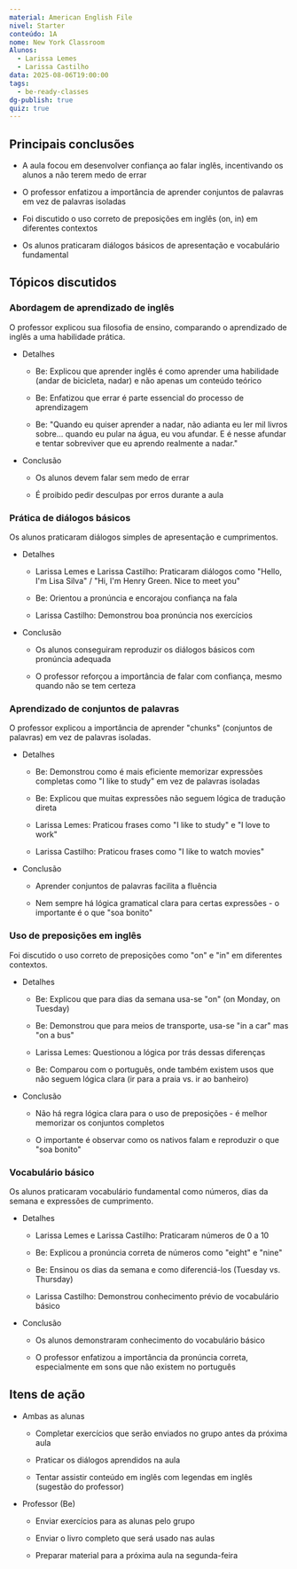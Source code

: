 ```yaml
---
material: American English File
nivel: Starter
conteúdo: 1A
nome: New York Classroom
Alunos:
  - Larissa Lemes
  - Larissa Castilho
data: 2025-08-06T19:00:00
tags:
  - be-ready-classes
dg-publish: true
quiz: true
---
```

## Principais conclusões

- A aula focou em desenvolver confiança ao falar inglês, incentivando os alunos a não terem medo de errar
    
- O professor enfatizou a importância de aprender conjuntos de palavras em vez de palavras isoladas
    
- Foi discutido o uso correto de preposições em inglês (on, in) em diferentes contextos
    
- Os alunos praticaram diálogos básicos de apresentação e vocabulário fundamental
    

## Tópicos discutidos

### Abordagem de aprendizado de inglês

O professor explicou sua filosofia de ensino, comparando o aprendizado de inglês a uma habilidade prática.

- Detalhes
    
    - Be: Explicou que aprender inglês é como aprender uma habilidade (andar de bicicleta, nadar) e não apenas um conteúdo teórico
        
    - Be: Enfatizou que errar é parte essencial do processo de aprendizagem
        
    - Be: "Quando eu quiser aprender a nadar, não adianta eu ler mil livros sobre... quando eu pular na água, eu vou afundar. E é nesse afundar e tentar sobreviver que eu aprendo realmente a nadar."
        
- Conclusão
    
    - Os alunos devem falar sem medo de errar
        
    - É proibido pedir desculpas por erros durante a aula
        

### Prática de diálogos básicos

Os alunos praticaram diálogos simples de apresentação e cumprimentos.

- Detalhes
    
    - Larissa Lemes e Larissa Castilho: Praticaram diálogos como "Hello, I'm Lisa Silva" / "Hi, I'm Henry Green. Nice to meet you"
        
    - Be: Orientou a pronúncia e encorajou confiança na fala
        
    - Larissa Castilho: Demonstrou boa pronúncia nos exercícios
        
- Conclusão
    
    - Os alunos conseguiram reproduzir os diálogos básicos com pronúncia adequada
        
    - O professor reforçou a importância de falar com confiança, mesmo quando não se tem certeza
        

### Aprendizado de conjuntos de palavras

O professor explicou a importância de aprender "chunks" (conjuntos de palavras) em vez de palavras isoladas.

- Detalhes
    
    - Be: Demonstrou como é mais eficiente memorizar expressões completas como "I like to study" em vez de palavras isoladas
        
    - Be: Explicou que muitas expressões não seguem lógica de tradução direta
        
    - Larissa Lemes: Praticou frases como "I like to study" e "I love to work"
        
    - Larissa Castilho: Praticou frases como "I like to watch movies"
        
- Conclusão
    
    - Aprender conjuntos de palavras facilita a fluência
        
    - Nem sempre há lógica gramatical clara para certas expressões - o importante é o que "soa bonito"
        

### Uso de preposições em inglês

Foi discutido o uso correto de preposições como "on" e "in" em diferentes contextos.

- Detalhes
    
    - Be: Explicou que para dias da semana usa-se "on" (on Monday, on Tuesday)
        
    - Be: Demonstrou que para meios de transporte, usa-se "in a car" mas "on a bus"
        
    - Larissa Lemes: Questionou a lógica por trás dessas diferenças
        
    - Be: Comparou com o português, onde também existem usos que não seguem lógica clara (ir para a praia vs. ir ao banheiro)
        
- Conclusão
    
    - Não há regra lógica clara para o uso de preposições - é melhor memorizar os conjuntos completos
        
    - O importante é observar como os nativos falam e reproduzir o que "soa bonito"
        

### Vocabulário básico

Os alunos praticaram vocabulário fundamental como números, dias da semana e expressões de cumprimento.

- Detalhes
    
    - Larissa Lemes e Larissa Castilho: Praticaram números de 0 a 10
        
    - Be: Explicou a pronúncia correta de números como "eight" e "nine"
        
    - Be: Ensinou os dias da semana e como diferenciá-los (Tuesday vs. Thursday)
        
    - Larissa Castilho: Demonstrou conhecimento prévio de vocabulário básico
        
- Conclusão
    
    - Os alunos demonstraram conhecimento do vocabulário básico
        
    - O professor enfatizou a importância da pronúncia correta, especialmente em sons que não existem no português
        

## Itens de ação

- Ambas as alunas
    
    - Completar exercícios que serão enviados no grupo antes da próxima aula
        
    - Praticar os diálogos aprendidos na aula
        
    - Tentar assistir conteúdo em inglês com legendas em inglês (sugestão do professor)
        
- Professor (Be)
    
    - Enviar exercícios para as alunas pelo grupo
        
    - Enviar o livro completo que será usado nas aulas
        
    - Preparar material para a próxima aula na segunda-feira